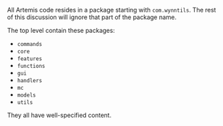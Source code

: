 All Artemis code resides in a package starting with `com.wynntils`. The rest of this discussion will ignore that part of the package name.

The top level contain these packages:
* `commands`
* `core`
* `features`
* `functions`
* `gui`
* `handlers`
* `mc`
* `models`
* `utils`

They all have well-specified content.